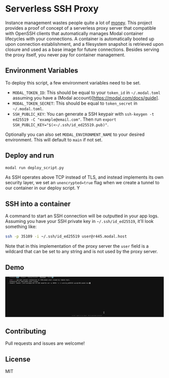 # Serverless SSH Proxy

Instance management wastes people quite a lot of [money](https://x.com/rspruijt/status/1878162991792685252). This project provides a proof of concept of a serverless proxy server that compatible with OpenSSH clients that automatically manages Modal container lifecycles with your connections. A container is automatically booted up upon connection establishment, and a filesystem snapshot is retrieved upon closure and used as a base image for future connections. Besides serving the proxy itself, you never pay for container management.

## Environment Variables

To deploy this script, a few environment variables need to be set.
- `MODAL_TOKEN_ID`: This should be equal to your `token_id` in `~/.modal.toml` assuming you have a (Modal account)[https://modal.com/docs/guide].
- `MODAL_TOKEN_SECRET`: This should be equal to `token_secret` in `~/.modal.toml`.
- `SSH_PUBLIC_KEY`: You can generate a SSH keypair with `ssh-keygen -t ed25519 -C "example@email.com"`. Then run `export SSH_PUBLIC_KEY="$(<~/.ssh/id_ed25519.pub)"`.

Optionally you can also set `MODAL_ENVIRONMENT_NAME` to your desired environment. This will default to `main` if not set.


## Deploy and run

```sh
modal run deploy_script.py
```

As SSH operates above TCP instead of TLS, and instead implements its own security layer, we set an `unencrypted=true` flag when we create a tunnel to our container in our deploy script. Y

## SSH into a container

A command to start an SSH connection will be outputted in your app logs. Assuming you have your SSH private key in `~/.ssh/id_ed25519`, it'll look something like: 

```sh
ssh -p 35109 -i ~/.ssh/id_ed25519 user@r445.modal.host
```

Note that in this implementation of the proxy server the `user` field is a wildcard that can be set to any string and is not used by the proxy server.


## Demo
 
![Demo preview](./demo.gif)

## Contributing

Pull requests and issues are welcome!


## License

MIT